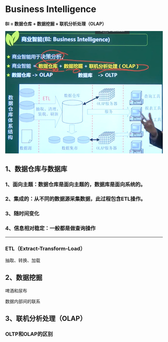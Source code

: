 # Business Intelligence

**BI = 数据仓库  +  数据挖掘 + 联机分析处理（OLAP）**

![image-20210320151515608](../picture/image-20210320151515608.png)

## 1、数据仓库与数据库

### 1、面向主题：数据仓库是面向主题的，数据库是面向系统的。

### 2、集成的：从不同的数据源采集数据，此过程包含ETL操作。

### 3、随时间变化

### 4、信息相对稳定：一般都是做查询操作

*******************************

### ETL（Extract-Transform-Load）

抽取、转换、加载





## 2、数据挖掘

啤酒和尿布

数据内部间的联系



## 3、联机分析处理（OLAP）







###  OLTP和OLAP的区别











































